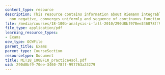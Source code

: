 ```yaml
---
content_type: resource
description: This resource contains information about Riemann integrable, continuous,
  non negative, converges uniformly and sequence of continuous functions.
file: /media/courses/18-100b-analysis-i-fall-2010/290d8bf970ee346078ff997763a23279_MIT18_100BF10_practice4sol.pdf
file_type: application/pdf
learning_resource_types:
- Exams
ocw_type: OCWFile
parent_title: Exams
parent_type: CourseSection
resourcetype: Document
title: MIT18_100BF10_practice4sol.pdf
uid: 290d8bf9-70ee-3460-78ff-997763a23279
---
```

